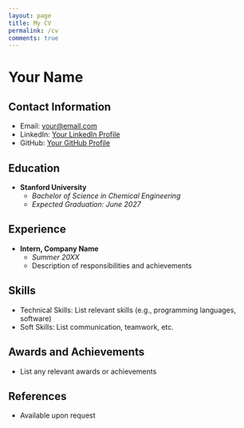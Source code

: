 ```yaml
---
layout: page
title: My CV
permalink: /cv
comments: true
---
```


# Your Name

## Contact Information

- Email: your@email.com
- LinkedIn: [Your LinkedIn Profile](https://www.linkedin.com/in/valeriacartagena)
- GitHub: [Your GitHub Profile](https://github.com/yourusername)

## Education

- **Stanford University**
  - *Bachelor of Science in Chemical Engineering*
  - *Expected Graduation: June 2027*

## Experience

- **Intern, Company Name**
  - *Summer 20XX*
  - Description of responsibilities and achievements

## Skills

- Technical Skills: List relevant skills (e.g., programming languages, software)
- Soft Skills: List communication, teamwork, etc.

## Awards and Achievements

- List any relevant awards or achievements

## References

- Available upon request

